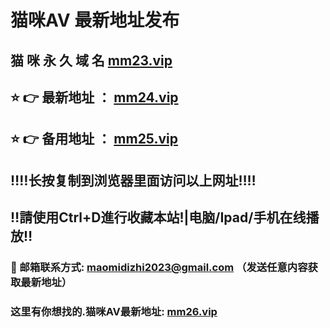 # 猫咪AV 最新地址发布 
## 猫 咪 永 久 域 名       [mm23.vip](https://mm23.vip:8090/home.html?channel=38983)
## ⭐️ 👉 最新地址 ：       [mm24.vip](https://mm24.vip:8090/home.html?channel=38983)
## ⭐️ 👉 备用地址 ：       [mm25.vip](https://mm24.vip:8090/home.html?channel=38983)
## ‼️‼️长按复制到浏览器里面访问以上网址‼️‼️
## ‼️請使用Ctrl+D進行收藏本站!|电脑/Ipad/手机在线播放‼️
### 📧 邮箱联系方式: maomidizhi2023@gmail.com （发送任意内容获取最新地址）
### 这里有你想找的.猫咪AV最新地址:        [mm26.vip](https://mm26.vip:8090/home.html?channel=38983)
